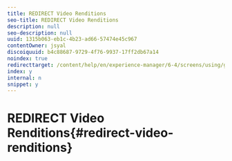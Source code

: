 ```yaml
---
title: REDIRECT Video Renditions
seo-title: REDIRECT Video Renditions
description: null
seo-description: null
uuid: 1315b063-eb1c-4b23-ad66-57474e45c967
contentOwner: jsyal
discoiquuid: b4c88687-9729-4f76-9937-17ff2db67a14
noindex: true
redirecttarget: /content/help/en/experience-manager/6-4/screens/using/generating-renditions
index: y
internal: n
snippet: y
---
```


# REDIRECT Video Renditions{#redirect-video-renditions}


